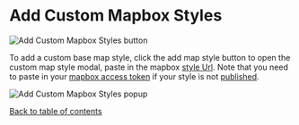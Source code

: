 # Add Custom Mapbox Styles
![Add Custom Mapbox Styles button](https://d1a3f4spazzrp4.cloudfront.net/kepler.gl/documentation/image45.png "Add Custom Mapbox Styles button")

To add a custom base map style, click the add map style button to open the custom map style modal, paste in the mapbox [style Url](https://www.mapbox.com/help/studio-manual-publish/#style-url). Note that you need to paste in your [mapbox access token](https://www.mapbox.com/account/) if your style is not [published](https://www.mapbox.com/help/studio-manual-publish/#style-url).

![Add Custom Mapbox Styles popup](https://d1a3f4spazzrp4.cloudfront.net/kepler.gl/documentation/image13.png "Add Custom Mapbox Styles popup")

[Back to table of contents](../a-introduction.md)
